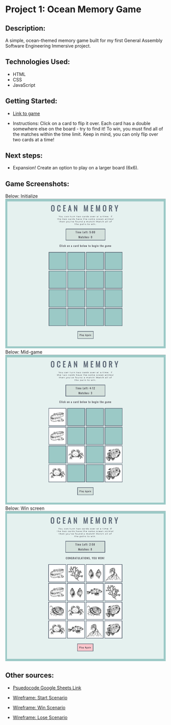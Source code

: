 # Project 1: Ocean Memory Game

## Description:
A simple, ocean-themed memory game built for my first General Assembly Software Engineering Immersive project.

## Technologies Used: 
* HTML
* CSS
* JavaScript

## Getting Started: 

* [Link to game](https://friendly-kashata-bf79e1.netlify.app/)

* Instructions: Click on a card to flip it over. Each card has a double somewhere else on the board - try to find it! To win, you must find all of the matches within the time limit. Keep in mind, you can only flip over two cards at a time!

## Next steps: 

* Expansion! Create an option to play on a larger board (6x6). 

## Game Screenshots:
Below: Initialize
![alt text](images/startscreen.png)
Below: Mid-game
![alt text](images/playscreen.png)
Below: Win screen
![alt text](images/winscreen.png)

## Other sources: 

* [Psuedocode Google Sheets Link](https://docs.google.com/document/d/1LdG4PHq_HRYHKUmoWMRiXVa6-AjTFsh6L7WUj7Yd5FE/edit?usp=sharing)

* [Wireframe: Start Scenario](https://whimsical.com/memory-game-start-RpodFpFb3HcZQUX6fLgCmm)

* [Wireframe: Win Scenario](https://whimsical.com/memory-game-win-JKjhm2bYTJAuGcc92UrdqZ)

* [Wireframe: Lose Scenario](https://whimsical.com/memory-game-loss-WdfemVQmZnRXTf9fUevtpc)
